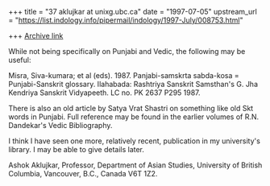 +++
title = "37 aklujkar at unixg.ubc.ca"
date = "1997-07-05"
upstream_url = "https://list.indology.info/pipermail/indology/1997-July/008753.html"

+++
[Archive link](https://list.indology.info/pipermail/indology/1997-July/008753.html)

While not being specifically on Punjabi and Vedic, the following may be useful:

Misra, Siva-kumara; et al (eds). 1987. Panjabi-samskrta sabda-kosa =
Punjabi-Sanskrit glossary. Ilahabada: Rashtriya Sanskrit Samsthan's G. Jha
Kendriya Sanskrit Vidyapeeth.  LC no. PK 2637 P295 1987.

There is also an old article by Satya Vrat Shastri on something like old
Skt words in Punjabi. Full reference may be found in the earlier volumes of
R.N. Dandekar's Vedic Bibliography.

I think I have seen one more, relatively recent,  publication in my
university's library. I may be able to give details later.

Ashok Aklujkar, Professor, Department of Asian Studies, University of
British Columbia, Vancouver, B.C., Canada V6T 1Z2.






